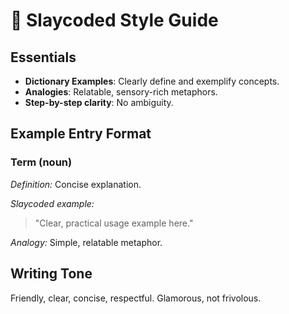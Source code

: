 # 🎨 Slaycoded Style Guide

## Essentials
- **Dictionary Examples**: Clearly define and exemplify concepts.
- **Analogies**: Relatable, sensory-rich metaphors.
- **Step-by-step clarity**: No ambiguity.

## Example Entry Format

### Term (noun)
*Definition:* Concise explanation.

*Slaycoded example:*
> "Clear, practical usage example here."

*Analogy:* Simple, relatable metaphor.

## Writing Tone
Friendly, clear, concise, respectful. Glamorous, not frivolous.
